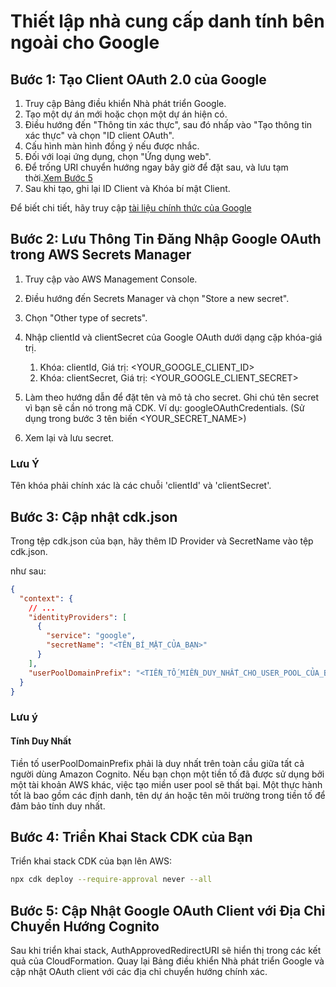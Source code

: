 # Thiết lập nhà cung cấp danh tính bên ngoài cho Google

## Bước 1: Tạo Client OAuth 2.0 của Google

1. Truy cập Bảng điều khiển Nhà phát triển Google.
2. Tạo một dự án mới hoặc chọn một dự án hiện có.
3. Điều hướng đến "Thông tin xác thực", sau đó nhấp vào "Tạo thông tin xác thực" và chọn "ID client OAuth".
4. Cấu hình màn hình đồng ý nếu được nhắc.
5. Đối với loại ứng dụng, chọn "Ứng dụng web".
6. Để trống URI chuyển hướng ngay bây giờ để đặt sau, và lưu tạm thời.[Xem Bước 5](#step-5-update-google-oauth-client-with-cognito-redirect-uris)
7. Sau khi tạo, ghi lại ID Client và Khóa bí mật Client.

Để biết chi tiết, hãy truy cập [tài liệu chính thức của Google](https://support.google.com/cloud/answer/6158849?hl=en)

## Bước 2: Lưu Thông Tin Đăng Nhập Google OAuth trong AWS Secrets Manager

1. Truy cập vào AWS Management Console.
2. Điều hướng đến Secrets Manager và chọn "Store a new secret".
3. Chọn "Other type of secrets".
4. Nhập clientId và clientSecret của Google OAuth dưới dạng cặp khóa-giá trị.

   1. Khóa: clientId, Giá trị: <YOUR_GOOGLE_CLIENT_ID>
   2. Khóa: clientSecret, Giá trị: <YOUR_GOOGLE_CLIENT_SECRET>

5. Làm theo hướng dẫn để đặt tên và mô tả cho secret. Ghi chú tên secret vì bạn sẽ cần nó trong mã CDK. Ví dụ: googleOAuthCredentials. (Sử dụng trong bước 3 tên biến <YOUR_SECRET_NAME>)
6. Xem lại và lưu secret.

### Lưu Ý

Tên khóa phải chính xác là các chuỗi 'clientId' và 'clientSecret'.

## Bước 3: Cập nhật cdk.json

Trong tệp cdk.json của bạn, hãy thêm ID Provider và SecretName vào tệp cdk.json.

như sau:

```json
{
  "context": {
    // ...
    "identityProviders": [
      {
        "service": "google",
        "secretName": "<TÊN_BÍ_MẬT_CỦA_BẠN>"
      }
    ],
    "userPoolDomainPrefix": "<TIỀN_TỐ_MIỀN_DUY_NHẤT_CHO_USER_POOL_CỦA_BẠN>"
  }
}
```

### Lưu ý

#### Tính Duy Nhất

Tiền tố userPoolDomainPrefix phải là duy nhất trên toàn cầu giữa tất cả người dùng Amazon Cognito. Nếu bạn chọn một tiền tố đã được sử dụng bởi một tài khoản AWS khác, việc tạo miền user pool sẽ thất bại. Một thực hành tốt là bao gồm các định danh, tên dự án hoặc tên môi trường trong tiền tố để đảm bảo tính duy nhất.

## Bước 4: Triển Khai Stack CDK của Bạn

Triển khai stack CDK của bạn lên AWS:

```sh
npx cdk deploy --require-approval never --all
```

## Bước 5: Cập Nhật Google OAuth Client với Địa Chỉ Chuyển Hướng Cognito

Sau khi triển khai stack, AuthApprovedRedirectURI sẽ hiển thị trong các kết quả của CloudFormation. Quay lại Bảng điều khiển Nhà phát triển Google và cập nhật OAuth client với các địa chỉ chuyển hướng chính xác.